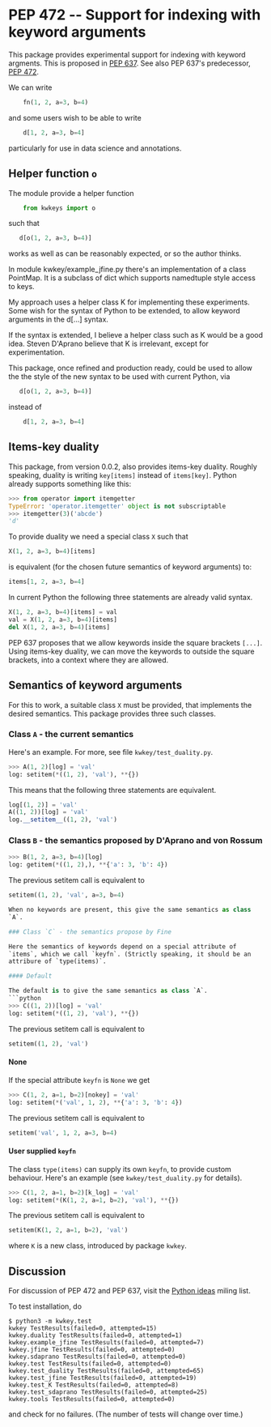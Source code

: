 # PEP 472 -- Support for indexing with keyword arguments

This package provides experimental support for indexing with keyword
argments. This is proposed in [PEP
637](https://www.python.org/dev/peps/pep-0637/). See also PEP 637's
predecessor, [PEP 472](https://www.python.org/dev/peps/pep-0472/).

We can write
```python
    fn(1, 2, a=3, b=4)
```
and some users wish to be able to write
```python
    d[1, 2, a=3, b=4]
```
particularly for use in data science and annotations.


## Helper function `o`

The module provide a helper function
```python
    from kwkeys import o
```
such that
```python
   d[o(1, 2, a=3, b=4)]
```
works as well as can be reasonably expected, or so the author thinks.

In module kwkey/example_jfine.py there's an implementation of a class
PointMap. It is a subclass of dict which supports namedtuple style
access to keys.

My approach uses a helper class K for implementing these
experiments. Some wish for the syntax of Python to be extended, to
allow keyword arguments in the d[...] syntax.

If the syntax is extended, I believe a helper class such as K would be
a good idea.  Steven D'Aprano believe that K is irrelevant, except for
experimentation.

This package, once refined and production ready, could be used to
allow the the style of the new syntax to be used with current Python,
via
```python
   d[o(1, 2, a=3, b=4)]
```
instead of
```python
    d[1, 2, a=3, b=4]
```

## Items-key duality

This package, from version 0.0.2, also provides items-key
duality. Roughly speaking, duality is writing `key[items]` instead of
`items[key]`. Python already supports something like this:

```python
>>> from operator import itemgetter
TypeError: 'operator.itemgetter' object is not subscriptable
>>> itemgetter(3)('abcde')
'd'
```

To provide duality we need a special class `X` such that

```python
X(1, 2, a=3, b=4)[items]
```

is equivalent (for the chosen future semantics of keyword arguments)
to:

```python
items[1, 2, a=3, b=4]
```

In current Python the following three statements are already valid
syntax.

```python
X(1, 2, a=3, b=4)[items] = val
val = X(1, 2, a=3, b=4)[items]
del X(1, 2, a=3, b=4)[items]
```

PEP 637 proposes that we allow keywords inside the square brackets
`[...]`. Using items-key duality, we can move the keywords to outside
the square brackets, into a context where they are allowed.

## Semantics of keyword arguments

For this to work, a suitable class `X` must be provided, that
implements the desired semantics. This package provides three such
classes.

### Class `A` - the current semantics

Here's an example. For more, see file `kwkey/test_duality.py`.
```python
>>> A(1, 2)[log] = 'val'
log: setitem(*((1, 2), 'val'), **{})
```

This means that the following three statements are equivalent.
```python
log[(1, 2)] = 'val'
A((1, 2))[log] = 'val'
log.__setitem__((1, 2), 'val')
```

### Class `B` - the semantics proposed by D'Aprano and von Rossum

```python
>>> B(1, 2, a=3, b=4)[log]
log: getitem(*((1, 2),), **{'a': 3, 'b': 4})
```

The previous setitem call is equivalent to
```python
setitem((1, 2), 'val', a=3, b=4)

When no keywords are present, this give the same semantics as class
`A`.

### Class `C` - the semantics propose by Fine

Here the semantics of keywords depend on a special attribute of
`items`, which we call `keyfn`. (Strictly speaking, it should be an
attribure of `type(items)`.

#### Default

The default is to give the same semantics as class `A`.
```python
>>> C((1, 2))[log] = 'val'
log: setitem(*((1, 2), 'val'), **{})
```

The previous setitem call is equivalent to
```python
setitem((1, 2), 'val')
```

#### None

If the special attribute `keyfn` is `None` we get
```python
>>> C(1, 2, a=1, b=2)[nokey] = 'val'
log: setitem(*('val', 1, 2), **{'a': 3, 'b': 4})
```

The previous setitem call is equivalent to
```python
setitem('val', 1, 2, a=3, b=4)
```

#### User supplied `keyfn`

The class `type(items)` can supply its own `keyfn`, to provide custom
behaviour. Here's an example (see `kwkey/test_duality.py` for
details).

```python
>>> C(1, 2, a=1, b=2)[k_log] = 'val'
log: setitem(*(K(1, 2, a=1, b=2), 'val'), **{})
```

The previous setitem call is equivalent to
```python
setitem(K(1, 2, a=1, b=2), 'val')
```
where `K` is a new class, introduced by package `kwkey`.

## Discussion

For discussion of PEP 472 and PEP 637, visit the [Python
ideas](https://mail.python.org/archives/list/python-ideas@python.org/)
miling list.


To test installation, do
```
$ python3 -m kwkey.test
kwkey TestResults(failed=0, attempted=15)
kwkey.duality TestResults(failed=0, attempted=1)
kwkey.example_jfine TestResults(failed=0, attempted=7)
kwkey.jfine TestResults(failed=0, attempted=0)
kwkey.sdaprano TestResults(failed=0, attempted=0)
kwkey.test TestResults(failed=0, attempted=0)
kwkey.test_duality TestResults(failed=0, attempted=65)
kwkey.test_jfine TestResults(failed=0, attempted=19)
kwkey.test_K TestResults(failed=0, attempted=8)
kwkey.test_sdaprano TestResults(failed=0, attempted=25)
kwkey.tools TestResults(failed=0, attempted=0)
```
and check for no failures. (The number of tests will change over time.)